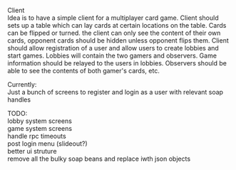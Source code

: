 Client<br>
Idea is to have a simple client for a multiplayer card game. Client should sets up a table which can lay cards at certain locations on the table. Cards can be flipped or turned. the client can only see the content of their own cards, opponent cards should be hidden unless opponent flips them. Client should allow registration of a user and allow users to create lobbies and start games. Lobbies will contain the two gamers and observers. Game information should be relayed to the users in lobbies. Observers should be able to see the contents of both gamer's cards, etc.

Currently:<br>Just a bunch of screens to register and login as a user
	with relevant soap handles

TODO:<br>
lobby system screens<br>
game system screens<br>
handle rpc timeouts<br>
post login menu (slideout?)<br>
better ui struture<br>
remove all the bulky soap beans and replace iwth json objects<br>